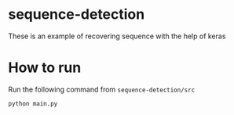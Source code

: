 # sequence-detection
These is an example of recovering sequence with the help of keras 

# How to run
Run the following command from `sequence-detection/src`
```
python main.py
```
